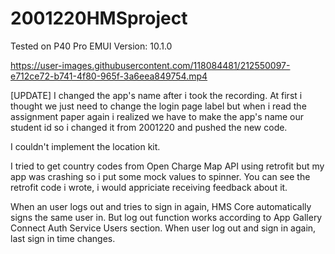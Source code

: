 # 2001220HMSproject
Tested on P40 Pro EMUI Version: 10.1.0


https://user-images.githubusercontent.com/118084481/212550097-e712ce72-b741-4f80-965f-3a6eea849754.mp4


[UPDATE] I changed the app's name after i took the recording. At first i thought we just need to change the login page label but when i read the assignment paper again i realized we have to make the app's name our student id so i changed it from   <string name="app_name">2001220</string> and pushed the new code.

I couldn't implement the location kit.

I tried to get country codes from Open Charge Map API using retrofit but my app was crashing so i put some mock values to spinner. You can see the retrofit code i wrote, i would appriciate receiving feedback about it.

When an user logs out and tries to sign in again, HMS Core automatically signs the same user in. But log out function works according to App Gallery Connect Auth Service Users section. When user log out and sign in again, last sign in time changes.
